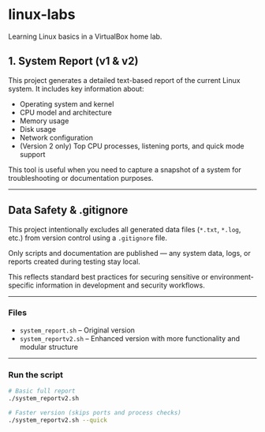 # linux-labs
Learning Linux basics in a VirtualBox home lab.

## 1. System Report (v1 & v2)

This project generates a detailed text-based report of the current Linux system. It includes key information about:

- Operating system and kernel
- CPU model and architecture
- Memory usage
- Disk usage
- Network configuration
- (Version 2 only) Top CPU processes, listening ports, and quick mode support

This tool is useful when you need to capture a snapshot of a system for troubleshooting or documentation purposes.

---

## Data Safety & .gitignore

This project intentionally excludes all generated data files (`*.txt`, `*.log`, etc.) from version control using a `.gitignore` file.

Only scripts and documentation are published — any system data, logs, or reports created during testing stay local.

This reflects standard best practices for securing sensitive or environment-specific information in development and security workflows.

---

### Files
- `system_report.sh` – Original version
- `system_reportv2.sh` – Enhanced version with more functionality and modular structure

---

### Run the script

```bash
# Basic full report
./system_reportv2.sh

# Faster version (skips ports and process checks)
./system_reportv2.sh --quick
